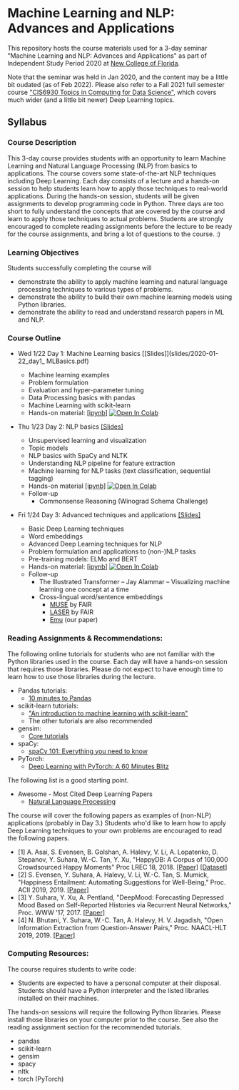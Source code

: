 # Machine Learning and NLP: Advances and Applications

This repository hosts the course materials used for a 3-day seminar "Machine Learning and NLP: Advances and Applications" as part of Independent Study Period 2020 at [New College of Florida](https://www.ncf.edu/).

Note that the seminar was held in Jan 2020, and the content may be a little bit oudated (as of Feb 2022). Please also refer to a Fall 2021 full semester course ["CIS6930 Topics in Computing for Data Science"](https://github.com/suhara/cis6930-fall2021), which covers much wider (and a little bit newer) Deep Learning topics.


## Syllabus 

### Course Description

This 3-day course provides students with an opportunity to learn Machine Learning and Natural Language Processing (NLP) from basics to applications. The course covers some state-of-the-art NLP techniques including Deep Learning. Each day consists of a lecture and a hands-on session to help students learn how to apply those techniques to real-world applications. During the hands-on session, students will be given assignments to develop programming code in Python. Three days are too short to fully understand the concepts that are covered by the course and learn to apply those techniques to actual problems. Students are strongly encouraged to complete reading assignments before the lecture to be ready for the course assignments, and bring a lot of questions to the course. :)

### Learning Objectives
Students successfully completing the course will
- demonstrate the ability to apply machine learning and natural language processing techniques to various types of problems.
- demonstrate the ability to build their own machine learning models using Python libraries. 
- demonstrate the ability to read and understand research papers in ML and NLP.

### Course Outline

- Wed 1/22 Day 1: Machine Learning basics [[Slides]](slides/2020-01-22_day1_ MLBasics.pdf)
    - Machine learning examples
    - Problem formulation
    - Evaluation and hyper-parameter tuning
    - Data Processing basics with pandas
    - Machine Learning with scikit-learn
    - Hands-on material: [[ipynb]](notebooks/ncf_isp2020_mlnlp_day1_student.ipynb) [![Open In Colab](https://colab.research.google.com/assets/colab-badge.svg)](https://colab.research.google.com/github/suhara/mlnlp-isp2020/blob/main/notebooks/ncf_isp2020_mlnlp_day1_student.ipynb)

- Thu 1/23 Day 2: NLP basics [[Slides]](slides/2020-01-23_day2_NLPBasics.pdf)
    - Unsupervised learning and visualization
    - Topic models
    - NLP basics with SpaCy and NLTK
    - Understanding NLP pipeline for feature extraction
    - Machine learning for NLP tasks (text classification, sequential tagging)
    - Hands-on material [[ipynb]](notebooks/ncf_isp2020_mlnlp_day2_student.ipynb) [![Open In Colab](https://colab.research.google.com/assets/colab-badge.svg)](https://colab.research.google.com/github/suhara/mlnlp-isp2020/blob/main/notebooks/ncf_isp2020_mlnlp_day2_student.ipynb)
    - Follow-up
        - Commonsense Reasoning (Winograd Schema Challenge)

- Fri 1/24 Day 3: Advanced techniques and applications [[Slides]](slides/2020-01-24_day3_AdvancedTechniques.pdf)
    - Basic Deep Learning techniques
    - Word embeddings
    - Advanced Deep Learning techniques for NLP
    - Problem formulation and applications to (non-)NLP tasks
    - Pre-training models: ELMo and BERT
    - Hands-on material: [[ipynb]](notebooks/ncf_isp2020_mlnlp_day3_student.ipynb) [![Open In Colab](https://colab.research.google.com/assets/colab-badge.svg)](https://colab.research.google.com/github/suhara/mlnlp-isp2020/blob/main/notebooks/ncf_isp2020_mlnlp_day3_student.ipynb)
    - Follow-up
        - The Illustrated Transformer – Jay Alammar – Visualizing machine learning one concept at a time
        - Cross-lingual word/sentence embeddings
            - [MUSE](https://github.com/facebookresearch/MUSE) by FAIR
            - [LASER](https://github.com/facebookresearch/LASER) by FAIR
            - [Emu](https://arxiv.org/abs/1909.06731) (our paper)


### Reading Assignments & Recommendations:

The following online tutorials for students who are not familiar with the Python libraries used in the course. Each day will have a hands-on session that requires those libraries. Please do not expect to have enough time to learn how to use those libraries during the lecture.

- Pandas tutorials:
    - [10 minutes to Pandas](https://pandas.pydata.org/pandas-docs/stable/user_guide/10min.html)
- scikit-learn tutorials:
    - ["An introduction to machine learning with scikit-learn"](https://scikit-learn.org/stable/tutorial/index.html)
    - The other tutorials are also recommended
- gensim:
    - [Core tutorials](https://radimrehurek.com/gensim/auto_examples/index.html)
- spaCy:
    - [spaCy 101: Everything you need to know](https://spacy.io/usage/spacy-101)
- PyTorch:
    - [Deep Learning with PyTorch: A 60 Minutes Blitz](https://pytorch.org/tutorials/beginner/deep_learning_60min_blitz.html)

The following list is a good starting point. 

- Awesome - Most Cited Deep Learning Papers
    - [Natural Language Processing](https://github.com/terryum/awesome-deep-learning-papers#natural-language-processing--rnns)

The course will cover the following papers as examples of (non-NLP) applications (probably in Day 3.) Students who'd like to learn how to apply Deep Learning techniques to your own problems are encouraged to read the following papers.
- [1] A. Asai, S. Evensen, B. Golshan, A. Halevy, V. Li, A. Lopatenko, D. Stepanov, Y. Suhara, W.-C. Tan, Y. Xu, "HappyDB: A Corpus of 100,000 Crowdsourced Happy Moments" Proc LREC 18, 2018. [[Paper]](https://arxiv.org/abs/1801.07746) [[Dataset]](https://megagonlabs.github.io/HappyDB/)
- [2] S. Evensen, Y. Suhara, A. Halevy, V. Li, W.-C. Tan, S. Mumick, "Happiness Entailment: Automating Suggestions for Well-Being," Proc. ACII 2019, 2019. [[Paper]](https://arxiv.org/abs/1907.10036)
- [3] Y. Suhara, Y. Xu, A. Pentland, "DeepMood: Forecasting Depressed Mood Based on Self-Reported Histories via Recurrent Neural Networks," Proc. WWW '17, 2017.
[[Paper]](http://papers.www2017.com.au.s3-website-ap-southeast-2.amazonaws.com/proceedings/p715.pdf)
- [4] N. Bhutani, Y. Suhara, W.-C. Tan, A. Halevy, H. V. Jagadish, "Open Information Extraction from Question-Answer Pairs," Proc. NAACL-HLT 2019, 2019. [[Paper]](https://aclanthology.org/N19-1239/)


### Computing Resources:

The course requires students to write code:
- Students are expected to have a personal computer at their disposal. Students should have a Python interpreter and the listed libraries installed on their machines.

The hands-on sessions will require the following Python libraries. Please install those libraries on your computer prior to the course. See also the reading assignment section for the recommended tutorials.
- pandas
- scikit-learn
- gensim
- spacy
- nltk
- torch (PyTorch)




